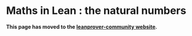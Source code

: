 # Maths in Lean : the natural numbers

**This page has moved to the
[leanprover-community website](https://leanprover-community.github.io/theories/naturals.html).**
